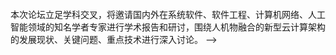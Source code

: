<!-- ---
author: "北京大学软件工程研究所"
date: 2019-05-15T23:53:00+01:00
linktitle: meetings-2019-m6
tags: ["meeting"]
menu:
  main:
    parent: tutorials
next: /tutorials/github-pages-blog
prev: /tutorials/automated-deployments
title: "人机物融合的云计算与大数据新技术论坛"
weight: 10
sidebar:
  meetingtime: 2019年6月12日 - 14日
  organizer: 兰州大学
  cosponsors: 中国电子学会青年科学家俱乐部“云计算与大数据”专委会
  chiefs:
    firstchief: 胡斌
    firstchieftitle: 教授
    secondchief: 刘譞哲
    secondchieftitle: 副教授

guestes:
  first:
    name: Ling Liu
    image: "http://cdn.njuics.cn/img/2018yfb1004800.cn/liuling.jpeg"
    introduction: Georgia Institute of Technology教授，IEEE Fellow
  second:
    name: Calton Pu
    image: "http://cdn.njuics.cn/img/2018yfb1004800.cn/CaltonPu_1.jpeg"
    introduction: Georgia Institute of Technology教授，IEEE Fellow
  third:
    name: Qiaozhu Mei
    image: "http://cdn.njuics.cn/img/2018yfb1004800.cn/meiqiaozhu.jpg"
    introduction: University of Michigan教授，ACM杰出科学家
  fourth:
    name: 黄罡
    image: "http://cdn.njuics.cn/img/2018yfb1004800.cn/huanggang.jpg"
    introduction: 北京大学教授，国家杰出青年科学基金获得者


---
随着互联网及其延伸与人类社会、物理世界不断交叉和渗透，一种“人-机-物”深度融合的网域空间正在形成。人机物融合标志着信息技术及其应用开始从“自然世界信息化”向“信息世界自然化”发展，其泛在化、社会化、情境化、智能化等新型应用形态与智能交互模式，蕴含“全栈全网信息资源随需即用”的核心技术特征，提出了“以新型云计算架构和服务模式深度融合人机物三元空间中云、网、端的软硬件及数据和服务资源”的重大技术挑战，是计算机软件与系统的国际学术研究的主要热点和焦点。
<!--more-->
<br/>
本次论坛立足学科交叉，将邀请国内外在系统软件、软件工程、计算机网络、人工智能领域的知名学者专家进行学术报告和研讨，围绕人机物融合的新型云计算架构的发展现状、关键问题、重点技术进行深入讨论。 -->